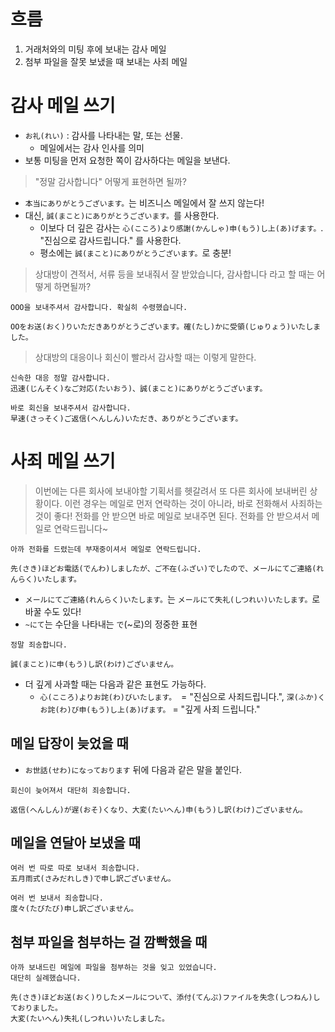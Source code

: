 # 흐름
1. 거래처와의 미팅 후에 보내는 감사 메일
2. 첨부 파일을 잘못 보냈을 때 보내는 사죄 메일
# 감사 메일 쓰기
- `お礼(れい)` : 감사를 나타내는 말, 또는 선물.
	- 메일에서는 감사 인사를 의미
- 보통 미팅을 먼저 요청한 쪽이 감사하다는 메일을 보낸다.

> "정말 감사합니다" 어떻게 표현하면 될까?

- `本当にありがとうございます。`는 비즈니스 메일에서 잘 쓰지 않는다!
- 대신, `誠(まこと)にありがとうございます。`를 사용한다.
	- 이보다 더 깊은 감사는 `心(こころ)より感謝(かんしゃ)申(もう)し上(あ)げます。`. "진심으로 감사드립니다." 를 사용한다.
	- 평소에는 `誠(まこと)にありがとうございます。`로 충분!

> 상대방이 견적서, 서류 등을 보내줘서 잘 받았습니다, 감사합니다 라고 할 때는 어떻게 하면될까?

```
OOO을 보내주셔서 감사합니다. 확실히 수령했습니다.

OOをお送(おく)りいただきありがとうございます。確(たし)かに受領(じゅりょう)いたしました。
```

> 상대방의 대응이나 회신이 빨라서 감사할 때는 이렇게 말한다.

```
신속한 대응 정말 감사합니다.
迅速(じんそく)なご対応(たいおう)、誠(まこと)にありがとうございます。

바로 회신을 보내주셔서 감사합니다.
早速(さっそく)ご返信(へんしん)いただき、ありがとうございます。
```
# 사죄 메일 쓰기

> 이번에는 다른 회사에 보내야할 기획서를 헷갈려서 또 다른 회사에 보내버린 상황이다.
> 이런 경우는 메일로 먼저 연락하는 것이 아니라, 바로 전화해서 사죄하는 것이 좋다!
> 전화를 안 받으면 바로 메일로 보내주면 된다.
> 전화를 안 받으셔서 메일로 연락드립니다~

```
아까 전화를 드렸는데 부재중이셔서 메일로 연락드립니다.

先(さき)ほどお電話(でんわ)しましたが、ご不在(ふざい)でしたので、メールにてご連絡(れんらく)いたします。
```
- `メールにてご連絡(れんらく)いたします。`는 `メールにて失礼(しつれい)いたします。`로 바꿀 수도 있다!
- `~にて`는 수단을 나타내는 `で`(~로)의 정중한 표현
```
정말 죄송합니다.

誠(まこと)に申(もう)し訳(わけ)ございません。
```
- 더 깊게 사과할 때는 다음과 같은 표현도 가능하다.
	- `心(こころ)よりお詫(わ)びいたします。`　= "진심으로 사죄드립니다.", `深(ふか)くお詫(わ)び申(もう)し上(あ)げます。`  = "깊게 사죄 드립니다."
## 메일 답장이 늦었을 때
-  `お世話(せわ)になっております` 뒤에 다음과 같은 말을 붙인다.
```
회신이 늦어져서 대단히 죄송합니다.

返信(へんしん)が遅(おそ)くなり、大変(たいへん)申(もう)し訳(わけ)ございません。
```
## 메일을 연달아 보냈을 때
```
여러 번 따로 따로 보내서 죄송합니다.
五月雨式(さみだれしき)で申し訳ございません。

여러 번 보내서 죄송합니다.
度々(たびたび)申し訳ございません。
```
## 첨부 파일을 첨부하는 걸 깜빡했을 때
```
아까 보내드린 메일에 파일을 첨부하는 것을 잊고 있었습니다.
대단히 실례했습니다.

先(さき)ほどお送(おく)りしたメールについて、添付(てんぷ)ファイルを失念(しつねん)しておりました。
大変(たいへん)失礼(しつれい)いたしました。
```